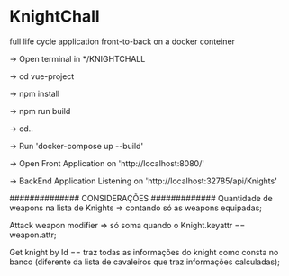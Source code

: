 # KnightChall
full life cycle application front-to-back on a docker conteiner 

-> Open terminal in */KNIGHTCHALL

-> cd vue-project

-> npm install

-> npm run build

-> cd..

-> Run 'docker-compose up --build'

-> Open Front Application on 'http://localhost:8080/'

-> BackEnd Application Listening on 'http://localhost:32785/api/Knights'


############## CONSIDERAÇÕES #############
Quantidade de weapons na lista de Knights  => contando só as weapons equipadas;

Attack weapon modifier => só soma quando o Knight.keyattr == weapon.attr;

Get knight by Id == traz todas as informações do knight como consta no banco (diferente da lista de cavaleiros que traz informações calculadas);